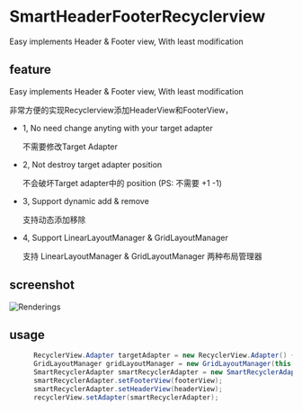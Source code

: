 # SmartHeaderFooterRecyclerview
Easy implements Header &amp; Footer view, With least modification

## feature
Easy implements Header &amp; Footer view, With least modification

非常方便的实现Recyclerview添加HeaderView和FooterView，
* 1, No need change anyting with your target adapter

     不需要修改Target Adapter
* 2, Not destroy target adapter position

     不会破坏Target adapter中的 position (PS: 不需要 +1 -1)
* 3, Support dynamic add & remove

     支持动态添加移除
* 4, Support LinearLayoutManager & GridLayoutManager
 
    支持 LinearLayoutManager & GridLayoutManager 两种布局管理器

## screenshot
![Renderings](https://github.com/songhanghang/SmartHeaderFooterRecyclerview/blob/master/screenshot/hammerheadMRA58Nsonghang04252016170327.gif)

## usage

```java
      RecyclerView.Adapter targetAdapter = new RecyclerView.Adapter() { ... };
      GridLayoutManager gridLayoutManager = new GridLayoutManager(this, 3);
      SmartRecyclerAdapter smartRecyclerAdapter = new SmartRecyclerAdapter(targetAdapter, gridLayoutManager);
      smartRecyclerAdapter.setFooterView(footerView);
      smartRecyclerAdapter.setHeaderView(headerView);
      recyclerView.setAdapter(smartRecyclerAdapter);
```
